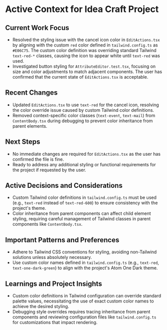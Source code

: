 # Active Context for Idea Craft Project

## Current Work Focus
- Resolved the styling issue with the cancel icon color in `EditActions.tsx` by aligning with the custom `red` color defined in `tailwind.config.ts` as `#E06C75`. The custom color definition was overriding standard Tailwind `text-red-*` classes, causing the icon to appear white until `text-red` was used.
- Investigated button styling for `AttributeEditor.test.tsx`, focusing on size and color adjustments to match adjacent components. The user has confirmed that the current state of `EditActions.tsx` is acceptable.

## Recent Changes
- Updated `EditActions.tsx` to use `text-red` for the cancel icon, resolving the color override issue caused by custom Tailwind color definitions.
- Removed context-specific color classes (`text-event`, `text-mail`) from `ContentBody.tsx` during debugging to prevent color inheritance from parent elements.

## Next Steps
- No immediate changes are required for `EditActions.tsx` as the user has confirmed the file is fine.
- Ready to address any additional styling or functional requirements for the project if requested by the user.

## Active Decisions and Considerations
- Custom Tailwind color definitions in `tailwind.config.ts` must be used (e.g., `text-red` instead of `text-red-600`) to ensure consistency with the project's theme.
- Color inheritance from parent components can affect child element styling, requiring careful management of Tailwind classes in parent components like `ContentBody.tsx`.

## Important Patterns and Preferences
- Adhere to Tailwind CSS conventions for styling, avoiding non-Tailwind solutions unless absolutely necessary.
- Use custom color names defined in `tailwind.config.ts` (e.g., `text-red`, `text-one-dark-green`) to align with the project's Atom One Dark theme.

## Learnings and Project Insights
- Custom color definitions in Tailwind configuration can override standard palette values, necessitating the use of exact custom color names to achieve the desired styling.
- Debugging style overrides requires tracing inheritance from parent components and reviewing configuration files like `tailwind.config.ts` for customizations that impact rendering.
